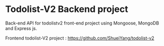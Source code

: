 # Todolist-V2 Backend project
 
Back-end API for todolistv2 front-end project using Mongoose, MongoDB and Express js. 

Frontend todolist-V2 project : https://github.com/ShueiYang/todolist-v2

